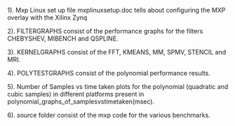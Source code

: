  
1). Mxp Linux set up file mxplinuxsetup.doc tells about configuring the MXP overlay with the Xilinx Zynq 

2). FILTERGRAPHS consist of the performance graphs for the filters CHEBYSHEV, MIBENCH and QSPLINE.

3). KERNELGRAPHS consist of the FFT, KMEANS, MM, SPMV, STENCIL and MRI. 

4). POLYTESTGRAPHS consist of the polynomial performance results.

5). Number of Samples vs time taken plots for the polynomial (quadratic and cubic samples) in different platforms present in polynomial_graphs_of_samplesvstimetaken(msec). 

6). source folder consist of the mxp code for the various benchmarks.
